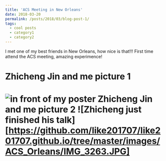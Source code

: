 ```yaml
---
title: 'ACS Meeting in New Orleans'
date: 2018-03-20
permalink: /posts/2018/03/blog-post-1/
tags:
  - cool posts
  - category1
  - category2
---
```


I met one of my best friends in New Orleans, how nice is that!!!
First time attend the ACS meeting, amazing experimence!

Zhicheng Jin and me picture 1
======
![in front of my poster](https://github.com/like201707/like201707.github.io/tree/master/images/ACS_Orleans/IMG_3261.JPG)
Zhicheng Jin and me picture 2
![Zhicheng just finished his talk][https://github.com/like201707/like201707.github.io/tree/master/images/ACS_Orleans/IMG_3263.JPG]
======


